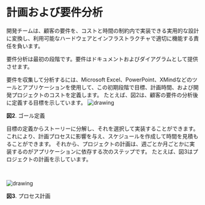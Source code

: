 # 計画および要件分析

開発チームは、顧客の要件を、コストと時間の制約内で実装できる実用的な設計に変換し、利用可能なハードウェアとインフラストラクチャで適切に機能する責任を負います。

要件分析は最初の段階です。要件はドキュメントおよびダイアグラムとして提供させます。

要件を収集して分析するには、Microsoft Excel、PowerPoint、XMindなどのツールとアプリケーションを使用して、この初期段階で目標、計画時間、および開発プロジェクトのコストを定義します。 たとえば、図2は、顧客の要件の分析後に定義する目標を示しています。
<img src="/images/plan_analysis_defininggoal.png" alt="drawing" width="" height=""/><br />

**図2**. ゴール定義  

目標の定義からストーリーに分解し、それを選択して実装することができます。これにより、計画プロセスに影響を与え、スケジュールを作成して時間を見積もることができます。 それから、プロジェクトの計画は、週ごとか月ごとかに実装するのがアプリケーションに依存する次のステップです。 たとえば、図3はプロジェクトの計画を示しています。

<br />

<img src="/images/planning_analysis.png" alt="drawing" width="" height=""/><br />

**図3**. プロセス計画

